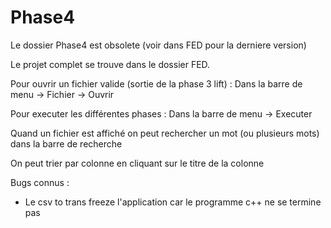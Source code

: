 # Phase4
Le dossier Phase4 est obsolete (voir dans FED pour la derniere version)

Le projet complet se trouve dans le dossier FED.

Pour ouvrir un fichier valide (sortie de la phase 3 lift) : Dans la barre de menu -> Fichier -> Ouvrir

Pour executer les différentes phases : Dans la barre de menu -> Executer

Quand un fichier est affiché on peut rechercher un mot (ou plusieurs mots) dans la barre de recherche

On peut trier par colonne en cliquant sur le titre de la colonne

Bugs connus : 
- Le csv to trans freeze l'application car le programme c++ ne se termine pas
